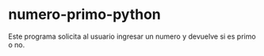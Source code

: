 # numero-primo-python

Este programa solicita al usuario ingresar un numero y devuelve si es primo o no. 
